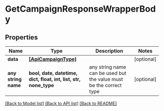 # GetCampaignResponseWrapperBody


## Properties
Name | Type | Description | Notes
------------ | ------------- | ------------- | -------------
**data** | [**[ApiCampaignType]**](ApiCampaignType.md) |  | [optional] 
**any string name** | **bool, date, datetime, dict, float, int, list, str, none_type** | any string name can be used but the value must be the correct type | [optional]

[[Back to Model list]](../README.md#documentation-for-models) [[Back to API list]](../README.md#documentation-for-api-endpoints) [[Back to README]](../README.md)


